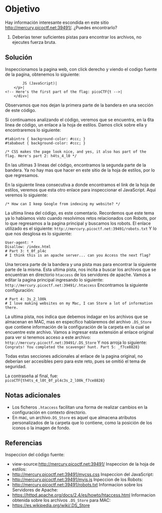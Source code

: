 # Objetivo

Hay información interesante escondida en este sitio http://mercury.picoctf.net:39491/. ¿Puedes encontrarlo?
1. Deberías tener suficientes pistas para encontrar los archivos, no ejecutes fuerza bruta.
## Solución

Inspeccionamos la pagina web, con click derecho y viendo el codigo fuente de la pagina, obtenemos lo siguiente:
```
		JS (JavaScript)|
	</p>|
<!-- Here's the first part of the flag: picoCTF{t -->|
	</div>|
```
Observamos que nos dejan la primera parte de la bandera en una sección de este código.

Si continuamos analizando el código, veremos que se encuentra, en la 6ta linea de código, un enlace a la hoja de estilos. Damos click sobre ella y encontraremos lo siguiente:
```
#tabintro { background-color: #ccc; }
#tababout { background-color: #ccc; }

/* CSS makes the page look nice, and yes, it also has part of the flag. Here's part 2: h4ts_4_l0 */
```
En las ultimas 3 lineas del código, encontramos la segunda parte de la bandera. Ya no hay mas que hacer en este sitio de la hoja de estilos, por lo que regresamos.

En la siguiente linea consecutiva a donde encontramos el link de la hoja de estilos, veremos que esta otro enlace para inspeccionar el JavaScript. Aqui veremos lo siguiente:
```
/* How can I keep Google from indexing my website? */
```
La ultima linea del código, es este comentario. Recordemos que este tema ya lo habíamos visto cuando resolvimos retos relacionados con Robots, por lo que regresamos a la pagina principal y buscamos los robots. El enlace utilizado es el siguiente:
	`http://mercury.picoctf.net:39491/robots.txt`
Y lo que nos desglosa es lo siguiente:
```
User-agent: *
Disallow: /index.html
# Part 3: t_0f_pl4c
# I think this is an apache server... can you Access the next flag?
```
Una tercera parte de la bandera y una pista mas para encontrar la siguiente parte de la misma.
Esta ultima pista, nos incita a buscar los archivos que se encuentran en directorio `htaccess` de los servidores de apache. Vamos a editar la pagina principal ingresando lo siguiente:
`http://mercury.picoctf.net:39491/.htaccess`
Encontramos la siguiente configuración:
```
# Part 4: 3s_2_lO0k
# I love making websites on my Mac, I can Store a lot of information there.
```
La ultima pista, nos indica que debemos indagar en los archivos que se almacenan en MAC, mas en especifico hablaremos del archivo `.DS_Store` que contiene información de la configuración de la carpeta en la cual se encuentre este archivo.
Vamos a ingresar esta extensión al enlace original para ver si tenemos acceso a este archivo:
`http://mercury.picoctf.net:39491/.DS_Store`
Y nos arroja lo siguiente:
`Congrats! You completed the scavenger hunt. Part 5: _f7ce8828}`

Todas estas secciones adicionales al enlace de la pagina original, no deberían ser accesibles pero para este reto, pues se omitió el tema de seguridad.

La contraseña al final, fue: `picoCTF{th4ts_4_l0t_0f_pl4c3s_2_lO0k_f7ce8828}`
## Notas adicionales

- Los ficheros `.htaccess` facilitan una forma de realizar cambios en la configuración en contexto directorio.
- En mac, un archivo`.DS_Store` es aquel que almacena atributos personalizados de la carpeta que lo contiene, como la posición de los iconos o la imagen de fondo.
## Referencias

Inspeccion del código fuente:
- view-source:http://mercury.picoctf.net:39491/
Inspeccion de la hoja de estilos:
- http://mercury.picoctf.net:39491/mycss.css
Inspeccion del JavaScript:
- http://mercury.picoctf.net:39491/myjs.js
Inpeccion de los Robots:
- http://mercury.picoctf.net:39491/robots.txt
Informacion sobre los Servidores de Apache:
- https://httpd.apache.org/docs/2.4/es/howto/htaccess.html
Informacion obtenida sobre los archivos `.DS_Store` para MAC:
- https://es.wikipedia.org/wiki/.DS_Store